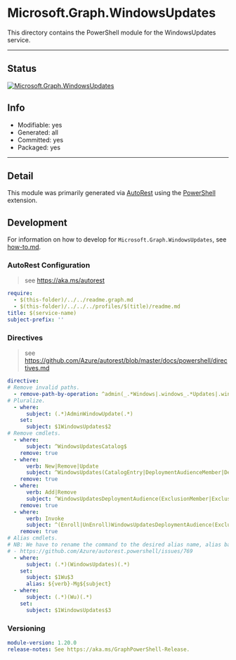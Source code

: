 <!-- region Generated -->
# Microsoft.Graph.WindowsUpdates
This directory contains the PowerShell module for the WindowsUpdates service.

---
## Status
[![Microsoft.Graph.WindowsUpdates](https://img.shields.io/powershellgallery/v/Microsoft.Graph.WindowsUpdates.svg?style=flat-square&label=Microsoft.Graph.WindowsUpdates "Microsoft.Graph.WindowsUpdates")](https://www.powershellgallery.com/packages/Microsoft.Graph.WindowsUpdates/)

## Info
- Modifiable: yes
- Generated: all
- Committed: yes
- Packaged: yes

---
## Detail
This module was primarily generated via [AutoRest](https://github.com/Azure/autorest) using the [PowerShell](https://github.com/Azure/autorest.powershell) extension.

## Development
For information on how to develop for `Microsoft.Graph.WindowsUpdates`, see [how-to.md](how-to.md).
<!-- endregion -->

### AutoRest Configuration

> see https://aka.ms/autorest

``` yaml
require:
  - $(this-folder)/../../readme.graph.md
  - $(this-folder)/../../../profiles/$(title)/readme.md
title: $(service-name)
subject-prefix: ''
```

### Directives

> see https://github.com/Azure/autorest/blob/master/docs/powershell/directives.md

``` yaml
directive:
# Remove invalid paths.
  - remove-path-by-operation: ^admin(_.*Windows|.windows_.*Updates|.windows.updates.deployments_.*Audience)$|^admin(?!\.windows).*$
# Pluralize.
  - where:
      subject: (.*)AdminWindowUpdate(.*)
    set:
      subject: $1WindowsUpdates$2
# Remove cmdlets.
  - where:
      subject: ^WindowsUpdatesCatalog$
    remove: true
  - where:
      verb: New|Remove|Update
      subject: ^WindowsUpdates(CatalogEntry|DeploymentAudienceMember|DeploymentAudienceExclusion)$
    remove: true
  - where:
      verb: Add|Remove
      subject: ^WindowsUpdatesDeploymentAudience(ExclusionMember|ExclusionMemberById)$
    remove: true
  - where:
      verb: Invoke
      subject: ^(Enroll|UnEnroll)WindowsUpdatesDeploymentAudience(ExclusionAsset|ExclusionAssetById|MemberAsset|MemberAssetById)$
    remove: true
# Alias cmdlets.
# NB: We have to rename the command to the desired alias name, alias based on the rename, then undo the rename due to:
# - https://github.com/Azure/autorest.powershell/issues/769
  - where:
      subject: (.*)(WindowsUpdates)(.*)
    set:
      subject: $1Wu$3
      alias: ${verb}-Mg${subject}
  - where:
      subject: (.*)(Wu)(.*)
    set:
      subject: $1WindowsUpdates$3
```
### Versioning

``` yaml
module-version: 1.20.0
release-notes: See https://aka.ms/GraphPowerShell-Release.
```
